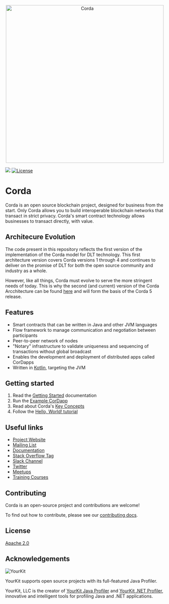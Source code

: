 <p align="center">
  <img src="https://www.corda.net/wp-content/themes/corda/assets/images/crda-logo-big.svg" alt="Corda" width="500">
</p>

<a href="https://ci-master.corda.r3cev.com/viewType.html?buildTypeId=Corda_Build_ActiveReleaseBranches_BuildOsRelease45&tab=buildTypeStatusDiv&guest=1"><img src="https://ci.corda.r3cev.com/app/rest/builds/buildType:Corda_Build_ActiveReleaseBranches_BuildOsRelease45/statusIcon"/></a> [![License](https://img.shields.io/badge/License-Apache%202.0-blue.svg)](https://opensource.org/licenses/Apache-2.0)

# Corda

Corda is an open source blockchain project, designed for business from the start. Only Corda allows you to build interoperable blockchain networks that transact in strict privacy. Corda's smart contract technology allows businesses to transact directly, with value.

## Architecure Evolution

The code present in this repository reflects the first version of the implementation of the Corda model for DLT technology. This first architecture version covers Corda versions 1 through 4 and continues to deliver on the promise of DLT for both the open source community and industry as a whole. 

However, like all things, Corda must evolve to serve the more stringent needs of today. This is why the second (and current) version of the Corda Arcchitecture can be found [here](https://github.com/corda/corda-runtime-os) and will form the basis of the Corda 5 release.

## Features

* Smart contracts that can be written in Java and other JVM languages
* Flow framework to manage communication and negotiation between participants
* Peer-to-peer network of nodes
* "Notary" infrastructure to validate uniqueness and sequencing of transactions without global broadcast
* Enables the development and deployment of distributed apps called CorDapps
* Written in [Kotlin](https://kotlinlang.org), targeting the JVM

## Getting started

1. Read the [Getting Started](https://docs.corda.net/getting-set-up.html) documentation
2. Run the [Example CorDapp](https://docs.corda.net/tutorial-cordapp.html)
3. Read about Corda's [Key Concepts](https://docs.corda.net/key-concepts.html)
4. Follow the [Hello, World! tutorial](https://docs.corda.net/hello-world-introduction.html)

## Useful links

* [Project Website](https://corda.net)
* [Mailing List](https://groups.io/g/corda-dev/)
* [Documentation](https://docs.corda.net)
* [Stack Overflow Tag](https://stackoverflow.com/questions/tagged/corda)
* [Slack Channel](https://slack.corda.net/)
* [Twitter](https://twitter.com/cordadlt)
* [Meetups](https://www.meetup.com/pro/corda/)
* [Training Courses](https://www.corda.net/corda-training/)

## Contributing

Corda is an open-source project and contributions are welcome!

To find out how to contribute, please see our [contributing docs](https://docs.r3.com/en/platform/corda/4.8/open-source/contributing.html).

## License

[Apache 2.0](./LICENSE)

## Acknowledgements

![YourKit](https://www.yourkit.com/images/yklogo.png)

YourKit supports open source projects with its full-featured Java Profiler.

YourKit, LLC is the creator of [YourKit Java Profiler](https://www.yourkit.com/java/profiler/) and [YourKit .NET Profiler](https://www.yourkit.com/.net/profiler/), innovative and intelligent tools for profiling Java and .NET applications.
